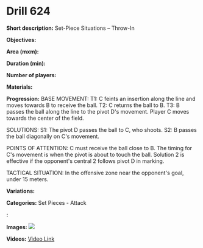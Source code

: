 # Drill 624

**Short description:**
Set-Piece Situations – Throw-In

**Objectives:**


**Area (mxm):**


**Duration (min):**


**Number of players:**


**Materials:**


**Progression:**
BASE MOVEMENT:
T1: C feints an insertion along the line and moves towards B to receive the ball.
T2: C returns the ball to B.
T3: B passes the ball along the line to the pivot D's movement. Player C moves towards the center of the field.

SOLUTIONS:
S1: The pivot D passes the ball to C, who shoots.
S2: B passes the ball diagonally on C's movement.

POINTS OF ATTENTION:
C must receive the ball close to B. 
The timing for C's movement is when the pivot is about to touch the ball. 
Solution 2 is effective if the opponent's central 2 follows pivot D in marking.

TACTICAL SITUATION:
In the offensive zone near the opponent's goal, under 15 meters.

**Variations:**


**Categories:**
Set Pieces - Attack

**:**


**Images:**
![](https://www.coachingfutsal.com/\images\93480287e07bd3472a8c27d7349ad30453c81b81a4919b1db2620fd06ceaa9b605764b10baa4875d7e0a238895baee9aa760fddcb5dbc9fcfc5026de157025bf4e9d79f09b6e7.jpg)

**Videos:**
[Video Link](https://www.youtube.com/embed/3Ky58EutpkU)

